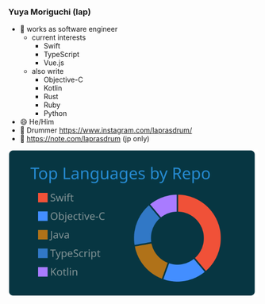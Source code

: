 ### Yuya Moriguchi (lap)

- 🔭 works as software engineer
  - current interests
    - Swift
    - TypeScript
    - Vue.js
  - also write
    - Objective-C
    - Kotlin
    - Rust
    - Ruby
    - Python
- 😄 He/Him
- 🥁 Drummer https://www.instagram.com/laprasdrum/
- 📝 https://note.com/laprasdrum (jp only)

![](https://raw.githubusercontent.com/laprasdrum/github-profile/master/profile-summary-card-output/solarized_dark/1-repos-per-language.svg)

<!--
**laprasdrum/laprasdrum** is a ✨ _special_ ✨ repository because its `README.md` (this file) appears on your GitHub profile.

Here are some ideas to get you started:

- 🔭 I’m currently working on ...
- 🌱 I’m currently learning ...
- 👯 I’m looking to collaborate on ...
- 🤔 I’m looking for help with ...
- 💬 Ask me about ...
- 📫 How to reach me: ...
- 😄 Pronouns: ...
- ⚡ Fun fact: ...

cards: https://github.com/laprasdrum/github-profile/tree/master/profile-summary-card-output/solarized_dark
-->
